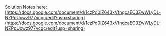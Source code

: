 Solution Notes here: [https://docs.google.com/document/d/1czPd0lZ643xVfnqcaEC3ZwWLyDL-NZPpUxwz977vcgc/edit?usp=sharing](https://docs.google.com/document/d/1czPd0lZ643xVfnqcaEC3ZwWLyDL-NZPpUxwz977vcgc/edit?usp=sharing)